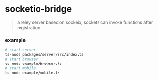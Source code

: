 # socketio-bridge

> a reley server based on sockeio, sockets can invoke functions after registration

### example

```bash
# start server
ts-node packages/server/src/index.ts
# start browser
ts-node example/browser.ts
# start mobile
ts-node example/mobile.ts
```

